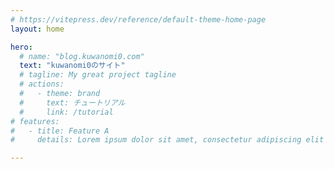 ```yaml
---
# https://vitepress.dev/reference/default-theme-home-page
layout: home

hero:
  # name: "blog.kuwanomi0.com"
  text: "kuwanomi0のサイト"
  # tagline: My great project tagline
  # actions:
  #   - theme: brand
  #     text: チュートリアル
  #     link: /tutorial
# features:
#   - title: Feature A
#     details: Lorem ipsum dolor sit amet, consectetur adipiscing elit

---
```


